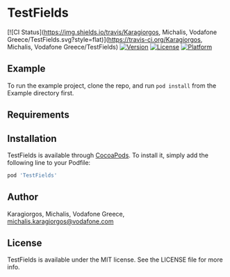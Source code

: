 # TestFields

[![CI Status](https://img.shields.io/travis/Karagiorgos, Michalis, Vodafone Greece/TestFields.svg?style=flat)](https://travis-ci.org/Karagiorgos, Michalis, Vodafone Greece/TestFields)
[![Version](https://img.shields.io/cocoapods/v/TestFields.svg?style=flat)](https://cocoapods.org/pods/TestFields)
[![License](https://img.shields.io/cocoapods/l/TestFields.svg?style=flat)](https://cocoapods.org/pods/TestFields)
[![Platform](https://img.shields.io/cocoapods/p/TestFields.svg?style=flat)](https://cocoapods.org/pods/TestFields)

## Example

To run the example project, clone the repo, and run `pod install` from the Example directory first.

## Requirements

## Installation

TestFields is available through [CocoaPods](https://cocoapods.org). To install
it, simply add the following line to your Podfile:

```ruby
pod 'TestFields'
```

## Author

Karagiorgos, Michalis, Vodafone Greece, michalis.karagiorgos@vodafone.com

## License

TestFields is available under the MIT license. See the LICENSE file for more info.
